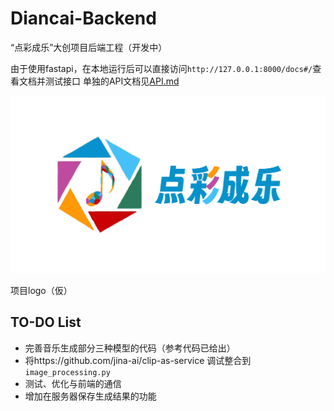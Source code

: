 # Diancai-Backend
“点彩成乐”大创项目后端工程（开发中）

由于使用fastapi，在本地运行后可以直接访问`http://127.0.0.1:8000/docs#/`查看文档并测试接口
单独的API文档见[API.md](WangTooNaive/Diancai-Backend/API.md)

![](logo.png)

项目logo（仮）

## TO-DO List
- 完善音乐生成部分三种模型的代码（参考代码已给出）
- 将https://github.com/jina-ai/clip-as-service 调试整合到`image_processing.py`
- 测试、优化与前端的通信
- 增加在服务器保存生成结果的功能
